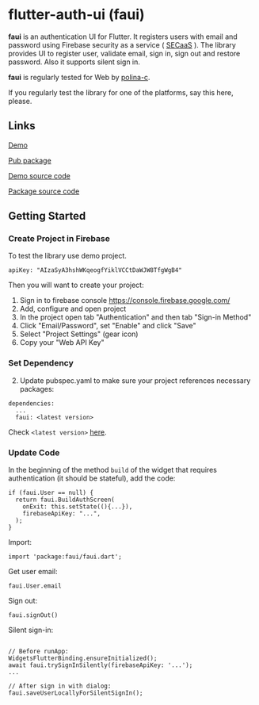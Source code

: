 # flutter-auth-ui (faui)
**faui** is an authentication UI for Flutter. 
It registers users with email and password using Firebase security as a service 
( [SECaaS]( https://en.wikipedia.org/wiki/Security_as_a_service) ).
The library provides UI to register user, validate email, sign in, sign out and restore password.
Also it supports silent sign in.


**faui** is regularly tested for Web by [polina-c](https://github.com/polina-c).

If you regularly test the library for one of the platforms, say this here, please.

## Links

[Demo](https://flatter-auth-ui.codemagic.app/#/)

[Pub package](https://pub.dev/packages/faui)

[Demo source code](https://github.com/polina-c/flutter-auth-ui/tree/master/example)

[Package source code](https://github.com/polina-c/flutter-auth-ui)


## Getting Started


### Create Project in Firebase
To test the library use demo project. 
  
`apiKey: "AIzaSyA3hshWKqeogfYiklVCCtDaWJW8TfgWgB4"`

Then you will want to create your project:

1. Sign in to firebase console https://console.firebase.google.com/
1. Add, configure and open project
1. In the project open tab "Authentication" and then tab "Sign-in Method"
1. Click "Email/Password", set "Enable" and click "Save"
1. Select "Project Settings" (gear icon)
1. Copy your "Web API Key"
	
### Set Dependency
2. Update pubspec.yaml to make sure your project references necessary packages:
```
dependencies:
  ...
  faui: <latest version>
```
Check `<latest version>` [here](https://pub.dev/packages/faui).
### Update Code

In the beginning of the method `build` of the widget that requires 
authentication (it should be stateful), add the code:
```
if (faui.User == null) {
  return faui.BuildAuthScreen(
    onExit: this.setState((){...}),
    firebaseApiKey: "...",
  );
}
```


Import:
```
import 'package:faui/faui.dart';
```


Get user email:

```
faui.User.email
```


Sign out: 
```
faui.signOut()
```


Silent sign-in:
```

// Before runApp:
WidgetsFlutterBinding.ensureInitialized();
await faui.trySignInSilently(firebaseApiKey: '...');
...

// After sign in with dialog:
faui.saveUserLocallyForSilentSignIn();
``` 



